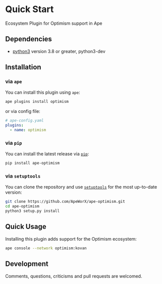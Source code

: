 # Quick Start

Ecosystem Plugin for Optimism support in Ape

## Dependencies

* [python3](https://www.python.org/downloads) version 3.8 or greater, python3-dev

## Installation

### via `ape`

You can install this plugin using `ape`:

```bash
ape plugins install optimism
```

or via config file:

```yaml
# ape-config.yaml
plugins:
  - name: optimism
```

### via `pip`

You can install the latest release via [`pip`](https://pypi.org/project/pip/):

```bash
pip install ape-optimism
```

### via `setuptools`

You can clone the repository and use [`setuptools`](https://github.com/pypa/setuptools) for the most up-to-date version:

```bash
git clone https://github.com/ApeWorX/ape-optimism.git
cd ape-optimism
python3 setup.py install
```

## Quick Usage

Installing this plugin adds support for the Optimism ecosystem:

```bash
ape console --network optimism:kovan
```

## Development

Comments, questions, criticisms and pull requests are welcomed.

